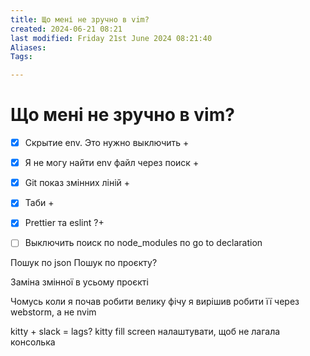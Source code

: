 ```yaml
---
title: Що мені не зручно в vim?
created: 2024-06-21 08:21
last modified: Friday 21st June 2024 08:21:40
Aliases:
Tags:

---
```

# Що мені не зручно в vim?

- [x] Скрытие env. Это нужно выключить +
- [x] Я не могу найти env файл через поиск  +
- [x] Git показ змінних ліній +
- [x] Таби + 
- [x] Prettier та eslint ?+



- [ ] Выключить поиск по node_modules по go to declaration

Пошук по json
Пошук по проєкту?

Заміна змінної в усьому проєкті 

Чомусь коли я почав робити велику фічу я вирішив робити її через webstorm, а не nvim



kitty + slack = lags?
kitty fill screen налаштувати, щоб не лагала консолька